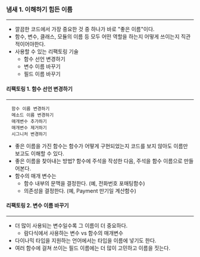 ### 냄새 1. 이해하기 힘든 이름
---
  + 깔끔한 코드에서 가장 중요한 것 중 하나가 바로 "좋은 이름"이다.
  + 함수, 변수, 클래스, 모듈의 이름 등 모두 어떤 역할을 하는지 어떻게 쓰이는지 직관적이어야한다.
  + 사용할 수 있는 리팩토링 기술
    + 함수 선언 변경하기
    + 변수 이름 바꾸기
    + 필드 이름 바꾸기

#### 리팩토링 1. 함수 선언 변경하기
---
```
  함수 이름 변경하기
  메소드 이름 변경하기
  매개변수 추가하기
  매개변수 제거하기
  시그니처 변경하기
```
+ 좋은 이름을 가진 함수는 함수가 어떻게 구현되었는지 코드를 보지 않아도 이름만 보고도 이해할 수 있다.
+ 좋은 이름을 찾아내는 방법? 함수에 주석을 작성한 다음, 주석을 함수 이름으로 만들어본다.
+ 함수의 매개 변수는
  + 함수 내부의 문맥을 결정한다. (예, 전화번호 포매팅함수)
  + 의존성을 결정한다. (예, Payment 만기일 계산함수) 


#### 리팩토링 2. 변수 이름 바꾸기
---
+ 더 많이 사용되는 변수일수록 그 이름이 더 중요하다.
  + 람다식에서 사용하는 변수 vs 함수의 매개변수
+ 다이나믹 타입을 지원하는 언어에서는 타입을 이름에 넣기도 한다.
+ 여러 함수에 걸쳐 쓰이는 필드 이름에는 더 많이 고민하고 이름을 짓는다.
